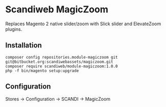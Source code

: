 # Scandiweb MagicZoom

Replaces Magento 2 native slider/zoom with Slick slider and ElevateZoom plugins.

## Installation

```
composer config repositories.module-magiczoom git git@bitbucket.org:scandiwebassets/magiczoom.git
composer require scandiweb/module-magiczoom:1.0.0
php -f bin/magento setup:upgrade
```

## Configuration

Stores -> Configuration -> SCANDI -> MagicZoom